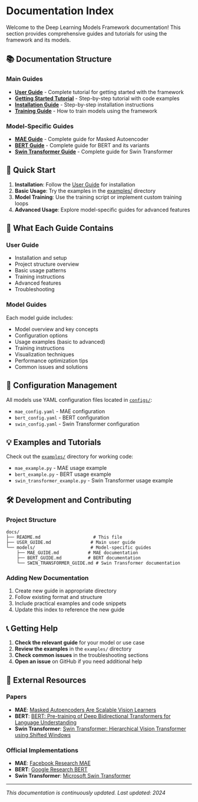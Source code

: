 # Documentation Index

Welcome to the Deep Learning Models Framework documentation! This section provides comprehensive guides and tutorials for using the framework and its models.

## 📚 Documentation Structure

### Main Guides
- **[User Guide](USER_GUIDE.md)** - Complete tutorial for getting started with the framework
- **[Getting Started Tutorial](TUTORIAL.md)** - Step-by-step tutorial with code examples
- **[Installation Guide](#installation)** - Step-by-step installation instructions
- **[Training Guide](#training)** - How to train models using the framework

### Model-Specific Guides
- **[MAE Guide](models/MAE_GUIDE.md)** - Complete guide for Masked Autoencoder
- **[BERT Guide](models/BERT_GUIDE.md)** - Complete guide for BERT and its variants
- **[Swin Transformer Guide](models/SWIN_TRANSFORMER_GUIDE.md)** - Complete guide for Swin Transformer

## 🚀 Quick Start

1. **Installation**: Follow the [User Guide](USER_GUIDE.md#getting-started) for installation
2. **Basic Usage**: Try the examples in the [examples/](../examples/) directory
3. **Model Training**: Use the training script or implement custom training loops
4. **Advanced Usage**: Explore model-specific guides for advanced features

## 📖 What Each Guide Contains

### User Guide
- Installation and setup
- Project structure overview
- Basic usage patterns
- Training instructions
- Advanced features
- Troubleshooting

### Model Guides
Each model guide includes:
- Model overview and key concepts
- Configuration options
- Usage examples (basic to advanced)
- Training instructions
- Visualization techniques
- Performance optimization tips
- Common issues and solutions

## 🔧 Configuration Management

All models use YAML configuration files located in [`configs/`](../configs/):
- `mae_config.yaml` - MAE configuration
- `bert_config.yaml` - BERT configuration  
- `swin_config.yaml` - Swin Transformer configuration

## 💡 Examples and Tutorials

Check out the [`examples/`](../examples/) directory for working code:
- `mae_example.py` - MAE usage example
- `bert_example.py` - BERT usage example
- `swin_transformer_example.py` - Swin Transformer usage example

## 🛠️ Development and Contributing

### Project Structure
```
docs/
├── README.md                    # This file
├── USER_GUIDE.md               # Main user guide
└── models/                     # Model-specific guides
    ├── MAE_GUIDE.md           # MAE documentation
    ├── BERT_GUIDE.md          # BERT documentation
    └── SWIN_TRANSFORMER_GUIDE.md # Swin Transformer documentation
```

### Adding New Documentation
1. Create new guide in appropriate directory
2. Follow existing format and structure
3. Include practical examples and code snippets
4. Update this index to reference the new guide

## 📞 Getting Help

1. **Check the relevant guide** for your model or use case
2. **Review the examples** in the `examples/` directory
3. **Check common issues** in the troubleshooting sections
4. **Open an issue** on GitHub if you need additional help

## 🔗 External Resources

### Papers
- **MAE**: [Masked Autoencoders Are Scalable Vision Learners](https://arxiv.org/abs/2111.06377)
- **BERT**: [BERT: Pre-training of Deep Bidirectional Transformers for Language Understanding](https://arxiv.org/abs/1810.04805)
- **Swin Transformer**: [Swin Transformer: Hierarchical Vision Transformer using Shifted Windows](https://arxiv.org/abs/2103.14030)

### Official Implementations
- **MAE**: [Facebook Research MAE](https://github.com/facebookresearch/mae)
- **BERT**: [Google Research BERT](https://github.com/google-research/bert)
- **Swin Transformer**: [Microsoft Swin Transformer](https://github.com/microsoft/Swin-Transformer)

---

*This documentation is continuously updated. Last updated: 2024*